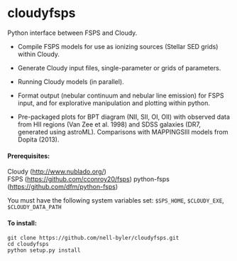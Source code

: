 # cloudyfsps

Python interface between FSPS and Cloudy.

* Compile FSPS models for use as ionizing sources (Stellar SED grids) within Cloudy.

* Generate Cloudy input files, single-parameter or grids of parameters.

* Running Cloudy models (in parallel).

* Format output (nebular continuum and nebular line emission) for FSPS
  input, and for explorative manipulation and plotting within python.
  
* Pre-packaged plots for BPT diagram (NII, SII, OI, OII) with observed
  data from HII regions (Van Zee et al. 1998) and SDSS galaxies (DR7,
  generated using astroML). Comparisons with MAPPINGSIII models from
  Dopita (2013).

#### Prerequisites:
Cloudy (http://www.nublado.org/)  
FSPS (https://github.com/cconroy20/fsps) 
python-fsps (https://github.com/dfm/python-fsps) 

You must have the following system variables set: 
`$SPS_HOME`, `$CLOUDY_EXE`, `$CLOUDY_DATA_PATH`

#### To install:
```
git clone https://github.com/nell-byler/cloudyfsps.git 
cd cloudyfsps 
python setup.py install 
```